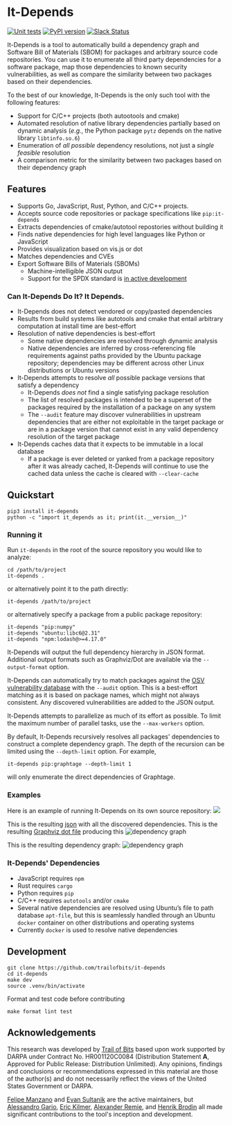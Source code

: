 # It-Depends

[![Unit tests](https://github.com/trailofbits/it-depends/actions/workflows/tests.yml/badge.svg)](https://github.com/trailofbits/it-depends/actions/workflows/tests.yml)
[![PyPI version](https://badge.fury.io/py/it-depends.svg)](https://badge.fury.io/py/it-depends)
[![Slack Status](https://slack.empirehacking.nyc/badge.svg)](https://slack.empirehacking.nyc)

It-Depends is a tool to automatically build a dependency graph and Software Bill of Materials (SBOM) for packages and arbitrary source code repositories. You can use it to enumerate all third party dependencies for a software package, map those dependencies to known security vulnerabilities, as well as compare the similarity between two packages based on their dependencies.

To the best of our knowledge, It-Depends is the only such tool with the following features:

* Support for C/C++ projects (both autootools and cmake)
* Automated resolution of native library dependencies partially based on dynamic analysis (_e.g._, the Python package `pytz` depends on the native library `libtinfo.so.6`)
* Enumeration of _all possible_ dependency resolutions, not just a _single feasible_ resolution
* A comparison metric for the similarity between two packages based on their dependency graph

## Features

* Supports Go, JavaScript, Rust, Python, and C/C++ projects.
* Accepts source code repositories or package specifications like `pip:it-depends`
* Extracts dependencies of cmake/autotool repostories without building it
* Finds native dependencies for high level languages like Python or JavaScript
* Provides visualization based on vis.js or dot
* Matches dependencies and CVEs
* Export Software Bills of Materials (SBOMs)
  * Machine-intelligible JSON output
  * Support for the SPDX standard is [in active development](https://github.com/trailofbits/it-depends/tree/dev/spdx)

### Can It-Depends Do It? It Depends.

* It-Depends does not detect vendored or copy/pasted dependencies
* Results from build systems like autotools and cmake that entail arbitrary computation at install time are
   best-effort
* Resolution of native dependencies is best-effort
  * Some native dependencies are resolved through dynamic analysis
  * Native dependencies are inferred by cross-referencing file requirements against paths provided by the Ubuntu
     package repository; dependencies may be different across other Linux distributions or Ubuntu versions
* It-Depends attempts to resolve _all_ possible package versions that satisfy a dependency
  * It-Depends _does not_ find a single satisfying package resolution
  * The list of resolved packages is intended to be a superset of the packages required by the installation of
     a package on any system
  * The `--audit` feature may discover vulnerabilities in upstream dependencies that are either not exploitable in the
     target package or are in a package version that cannot exist in any valid dependency resolution of the target
     package
* It-Depends caches data that it expects to be immutable in a local database
  * If a package is ever deleted or yanked from a package repository after it was already cached, It-Depends will
     continue to use the cached data unless the cache is cleared with `--clear-cache`

## Quickstart

```shell
pip3 install it-depends
python -c "import it_depends as it; print(it.__version__)"
```

### Running it

Run `it-depends` in the root of the source repository you would like to analyze:

```shell
cd /path/to/project
it-depends .
```

or alternatively point it to the path directly:

```shell
it-depends /path/to/project
```

or alternatively specify a package from a public package repository:

```shell
it-depends "pip:numpy"
it-depends "ubuntu:libc6@2.31"
it-depends "npm:lodash@>=4.17.0"
```

It-Depends will output the full dependency hierarchy in JSON format. Additional output formats such
as Graphviz/Dot are available via the `--output-format` option.

It-Depends can automatically try to match packages against the [OSV vulnerability database](https://osv.dev/) with the
`--audit` option. This is a best-effort matching as it is based on package names, which might not always consistent.
Any discovered vulnerabilities are added to the JSON output.

It-Depends attempts to parallelize as much of its effort as possible. To limit the maximum number of parallel tasks, use
the `--max-workers` option.

By default, It-Depends recursively resolves all packages' dependencies to construct a complete dependency graph. The
depth of the recursion can be limited using the `--depth-limit` option. For example,

```shell
it-depends pip:graphtage --depth-limit 1
```

will only enumerate the direct dependencies of Graphtage.

### Examples

Here is an example of running It-Depends on its own source repository:
![](https://gist.githubusercontent.com/feliam/e906ce723333b2b55237a71c4028559e/raw/e60f46c35b215a73a37a1d1ce3bb43eaead76af4/it-depends-demo.svg?sanitize=1)

This is the resulting [json](https://gist.github.com/feliam/2bdec76f7aa50602869059bfa14df156)
with all the discovered dependencies.
This is the resulting [Graphviz dot file](https://gist.github.com/feliam/275951f5788c23a477bc7cf758a32cc2)
producing this
![dependency graph](https://user-images.githubusercontent.com/1017522/116887041-33903b80-ac00-11eb-9288-f3d286231e47.png)

This is the resulting dependency graph:
![dependency graph](https://user-images.githubusercontent.com/1017522/126380710-0bf4fd66-0d2f-4cb1-a0ff-96fe715c4981.png)

### It-Depends' Dependencies

* JavaScript requires `npm`
* Rust requires `cargo`
* Python requires `pip`
* C/C++ requires `autotools` and/or `cmake`
* Several native dependencies are resolved using Ubuntu’s file to path database `apt-file`, but this is seamlessly handled through an Ubuntu `docker` container on other distributions and operating systems
* Currently `docker` is used to resolve native dependencies

## Development

```shell
git clone https://github.com/trailofbits/it-depends
cd it-depends
make dev
source .venv/bin/activate
```

Format and test code before contributing

```shell
make format lint test
```

## Acknowledgements

This research was developed by [Trail of Bits](https://www.trailofbits.com/) based upon work supported by DARPA under Contract No. HR001120C0084 (Distribution Statement **A**, Approved for Public Release: Distribution Unlimited). Any opinions, findings and conclusions or recommendations expressed in this material are those of the author(s) and do not necessarily reflect the views of the United States Government or DARPA.

[Felipe Manzano](https://github.com/feliam) and [Evan Sultanik](https://github.com/ESultanik) are the active maintainers, but [Alessandro Gario](https://github.com/alessandrogario), [Eric Kilmer](https://github.com/ekilmer), [Alexander Remie](https://github.com/rmi7), and [Henrik Brodin](https://github.com/hbrodin) all made significant contributions to the tool's inception and development.
